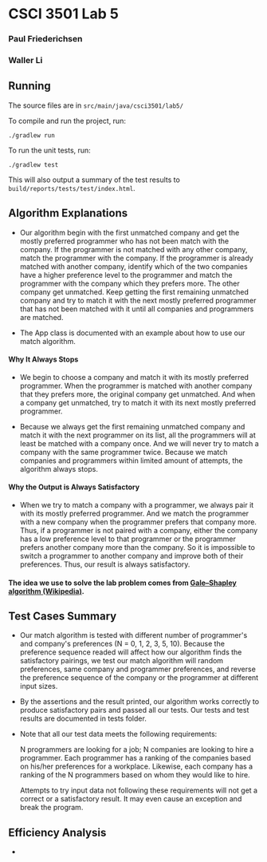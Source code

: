 # CSCI 3501 Lab 5
### Paul Friederichsen
### Waller Li

## Running

The source files are in `src/main/java/csci3501/lab5/`

To compile and run the project, run:
```
./gradlew run
```

To run the unit tests, run:

```
./gradlew test
```

This will also output a summary of the test results to `build/reports/tests/test/index.html`.

## Algorithm Explanations

- Our algorithm begin with the first unmatched company and get the mostly preferred programmer who has not been match 
  with the company. If the programmer is not matched with any other company, match the programmer with the company. If 
  the programmer is already matched with another company, identify which of the two companies have a higher preference 
  level to the programmer and match the programmer with the company which they prefers more. The other company get 
  unmatched. Keep getting the first remaining unmatched company and try to match it with the next mostly preferred
  programmer that has not been matched with it until all companies and programmers are matched.
  
- The App class is documented with an example about how to use our match algorithm.
  
#### Why It Always Stops

- We begin to choose a company and match it with its mostly preferred programmer. When the programmer is matched with
  another company that they prefers more, the original company get unmatched. And when a company get unmatched, try to 
  match it with its next mostly preferred programmer. 
  
- Because we always get the first remaining unmatched company and match it with the next programmer on its list, 
  all the programmers will at least be matched with a company once. And we will never try to match a company with the 
  same programmer twice. Because we match companies and programmers within limited amount of attempts, the algorithm 
  always stops.
  
#### Why the Output is Always Satisfactory

- When we try to match a company with a programmer, we always pair it with its mostly preferred programmer. And we 
  match the programmer with a new company when the programmer prefers that company more. Thus, if a programmer is not 
  paired with a company, either the company has a low preference level to that programmer or the programmer prefers 
  another company more than the company. So it is impossible to switch a programmer to another company and improve 
  both of their preferences. Thus, our result is always satisfactory.
  
#### The idea we use to solve the lab problem comes from [Gale–Shapley algorithm (Wikipedia)](https://en.wikipedia.org/wiki/Stable_marriage_problem).  
  
## Test Cases Summary

- Our match algorithm is tested with different number of programmer's and company's preferences (N = 0, 1, 2, 3, 5, 10).
  Because the preference sequence readed will affect how our algorithm finds the satisfactory pairings, we test our 
  match algorithm will random preferences, same company and programmer preferences, and reverse the preference sequence 
  of the company or the programmer at different input sizes.  
  
- By the assertions and the result printed, our algorithm works correctly to produce satisfactory pairs and passed all 
  our tests. Our tests and test results are documented in tests folder. 
  
- Note that all our test data meets the following requirements: 
  
    N programmers are looking for a job;
    N companies are looking to hire a programmer.
    Each programmer has a ranking of the companies based on his/her preferences
    for a workplace.
    Likewise,  each  company  has  a  ranking  of  the  N  programmers based on
    whom they would like to hire.
  
  Attempts to try input data not following these requirements will not get a correct or a satisfactory result. It may 
  even cause an exception and break the program.
 
## Efficiency Analysis

- 
